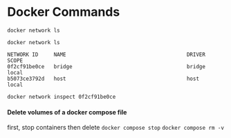 # Docker Commands

 `docker network ls`

```
docker network ls

NETWORK ID     NAME                                       DRIVER    SCOPE
0f2cf91be0ce   bridge                                     bridge    local
b5073ce3792d   host                                       host      local
```

`docker network inspect 0f2cf91be0ce`


####  Delete volumes of a docker compose file

first, stop containers then delete
`docker compose stop`
`docker compose rm -v`
